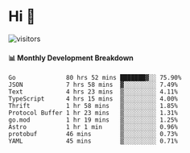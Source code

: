 # Hi 👋
 
![visitors](https://visitor-badge.glitch.me/badge?page_id=sorcererxw.sorcererx)

#### 📊 Monthly Development Breakdown

<!--START_SECTION:waka-->
```text
Go              80 hrs 52 mins ███████▓░░ 75.90%
JSON            7 hrs 58 mins  ▓░░░░░░░░░ 7.49%
Text            4 hrs 23 mins  ▒░░░░░░░░░ 4.11%
TypeScript      4 hrs 15 mins  ▒░░░░░░░░░ 4.00%
Thrift          1 hr 58 mins   ▒░░░░░░░░░ 1.85%
Protocol Buffer 1 hr 23 mins   ▒░░░░░░░░░ 1.31%
go.mod          1 hr 19 mins   ▒░░░░░░░░░ 1.25%
Astro           1 hr 1 min     ▒░░░░░░░░░ 0.96%
protobuf        46 mins        ▒░░░░░░░░░ 0.73%
YAML            45 mins        ▒░░░░░░░░░ 0.71%
```
<!--END_SECTION:waka-->
